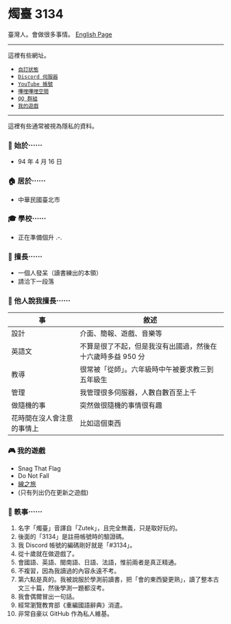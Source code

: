 # 燭臺 3134
臺灣人。會做很多事情。 [English Page](https://github.com/ZutekDL/ZutekDL/blob/main/README.md)

---

這裡有些網址。

- [`自訂狀態`](https://github.com/ZutekDL/ZutekDL/blob/main/Stuffs/Custatus.md)
- [`Discord 伺服器`](http://discord.gg/2c6Hjcm)
- [`YouTube 帳號`](https://www.youtube.com/@Zutek3134)
- [`嗶哩嗶哩空間`](https://b23.tv/dEVgLYW)
- [`QQ 群組`](https://jq.qq.com/?wv=1027&k=yrUyqeAB)
- [`我的遊戲`](#我的遊戲)

---

這裡有些通常被視為隱私的資料。

### 🎂 始於⋯⋯
- 94 年 4 月 16 日

### 🏠 居於⋯⋯
- 中華民國臺北市

### 🎓 學校⋯⋯
- 正在準備個升 .-.

### 🦾 擅長⋯⋯
- 一個人發呆（讀書練出的本領）
- 請洽下一段落

### 💪 他人說我擅長⋯⋯
| 事 | 敘述 |
| --- | --- |
| 設計 | 介面、簡報、遊戲、音樂等 |
| 英語文 | 不算是很了不起，但是我沒有出國過，然後在十六歲時多益 950 分 |
| 教導 | 很常被「從師」。六年級時中午被要求教三到五年級生 |
| 管理 | 我管理很多伺服器，人數自數百至上千 |
| 做隨機的事 | 突然做很隨機的事情很有趣 |
| 花時間在沒人會注意的事情上 | 比如這個東西 |

### 🎮 我的遊戲
- Snag That Flag
- Do Not Fall
- [線之旅](https://github.com/ZutekDL/A-Lines-Journey)
- (只有列出仍在更新之遊戲)

### 📝 軼事⋯⋯
1. 名字「燭臺」音譯自「Zutek」，且完全無義，只是取好玩的。
2. 後面的「3134」是註冊帳號時的驗證碼。
3. 我 Discord 帳號的編碼剛好就是「#3134」。
4. 從十歲就在做遊戲了。
5. 會國語、英語、閩南語、日語、法語，惟前兩者是真正精通。
6. 不複習，因為我讀過的內容永遠不考。
7. 第六點是真的。我被說服於學測前讀書，把「會的東西變更熟」，讀了整本古文三十篇，然後學測一題都沒考。
8. 我會偶爾冒出一句話。
9. 經常瀏覽教育部《重編國語辭典》消遣。
10. 非常自豪以 GitHub 作為私人維基。